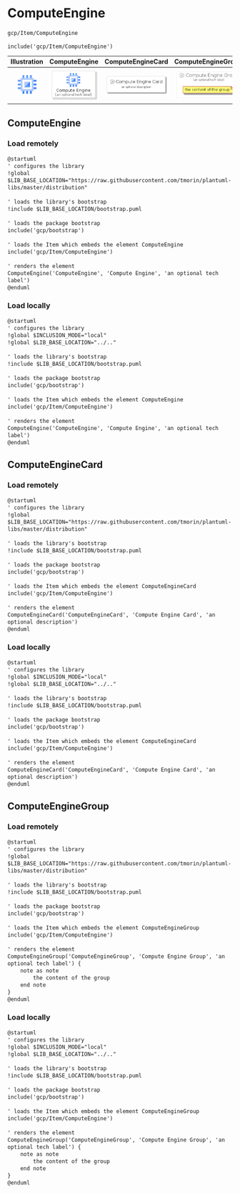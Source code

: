 # ComputeEngine


```text
gcp/Item/ComputeEngine
```

```text
include('gcp/Item/ComputeEngine')
```



| Illustration | ComputeEngine | ComputeEngineCard | ComputeEngineGroup |
| :---: | :---: | :---: | :---: |
| ![illustration for Illustration](../../gcp/Item/ComputeEngine.png) | ![illustration for ComputeEngine](../../gcp/Item/ComputeEngine.Local.png) | ![illustration for ComputeEngineCard](../../gcp/Item/ComputeEngineCard.Local.png) | ![illustration for ComputeEngineGroup](../../gcp/Item/ComputeEngineGroup.Local.png) |




## ComputeEngine

### Load remotely
```plantuml
@startuml
' configures the library
!global $LIB_BASE_LOCATION="https://raw.githubusercontent.com/tmorin/plantuml-libs/master/distribution"

' loads the library's bootstrap
!include $LIB_BASE_LOCATION/bootstrap.puml

' loads the package bootstrap
include('gcp/bootstrap')

' loads the Item which embeds the element ComputeEngine
include('gcp/Item/ComputeEngine')

' renders the element
ComputeEngine('ComputeEngine', 'Compute Engine', 'an optional tech label')
@enduml
```

### Load locally
```plantuml
@startuml
' configures the library
!global $INCLUSION_MODE="local"
!global $LIB_BASE_LOCATION="../.."

' loads the library's bootstrap
!include $LIB_BASE_LOCATION/bootstrap.puml

' loads the package bootstrap
include('gcp/bootstrap')

' loads the Item which embeds the element ComputeEngine
include('gcp/Item/ComputeEngine')

' renders the element
ComputeEngine('ComputeEngine', 'Compute Engine', 'an optional tech label')
@enduml
```

## ComputeEngineCard

### Load remotely
```plantuml
@startuml
' configures the library
!global $LIB_BASE_LOCATION="https://raw.githubusercontent.com/tmorin/plantuml-libs/master/distribution"

' loads the library's bootstrap
!include $LIB_BASE_LOCATION/bootstrap.puml

' loads the package bootstrap
include('gcp/bootstrap')

' loads the Item which embeds the element ComputeEngineCard
include('gcp/Item/ComputeEngine')

' renders the element
ComputeEngineCard('ComputeEngineCard', 'Compute Engine Card', 'an optional description')
@enduml
```

### Load locally
```plantuml
@startuml
' configures the library
!global $INCLUSION_MODE="local"
!global $LIB_BASE_LOCATION="../.."

' loads the library's bootstrap
!include $LIB_BASE_LOCATION/bootstrap.puml

' loads the package bootstrap
include('gcp/bootstrap')

' loads the Item which embeds the element ComputeEngineCard
include('gcp/Item/ComputeEngine')

' renders the element
ComputeEngineCard('ComputeEngineCard', 'Compute Engine Card', 'an optional description')
@enduml
```

## ComputeEngineGroup

### Load remotely
```plantuml
@startuml
' configures the library
!global $LIB_BASE_LOCATION="https://raw.githubusercontent.com/tmorin/plantuml-libs/master/distribution"

' loads the library's bootstrap
!include $LIB_BASE_LOCATION/bootstrap.puml

' loads the package bootstrap
include('gcp/bootstrap')

' loads the Item which embeds the element ComputeEngineGroup
include('gcp/Item/ComputeEngine')

' renders the element
ComputeEngineGroup('ComputeEngineGroup', 'Compute Engine Group', 'an optional tech label') {
    note as note
        the content of the group
    end note
}
@enduml
```

### Load locally
```plantuml
@startuml
' configures the library
!global $INCLUSION_MODE="local"
!global $LIB_BASE_LOCATION="../.."

' loads the library's bootstrap
!include $LIB_BASE_LOCATION/bootstrap.puml

' loads the package bootstrap
include('gcp/bootstrap')

' loads the Item which embeds the element ComputeEngineGroup
include('gcp/Item/ComputeEngine')

' renders the element
ComputeEngineGroup('ComputeEngineGroup', 'Compute Engine Group', 'an optional tech label') {
    note as note
        the content of the group
    end note
}
@enduml
```

